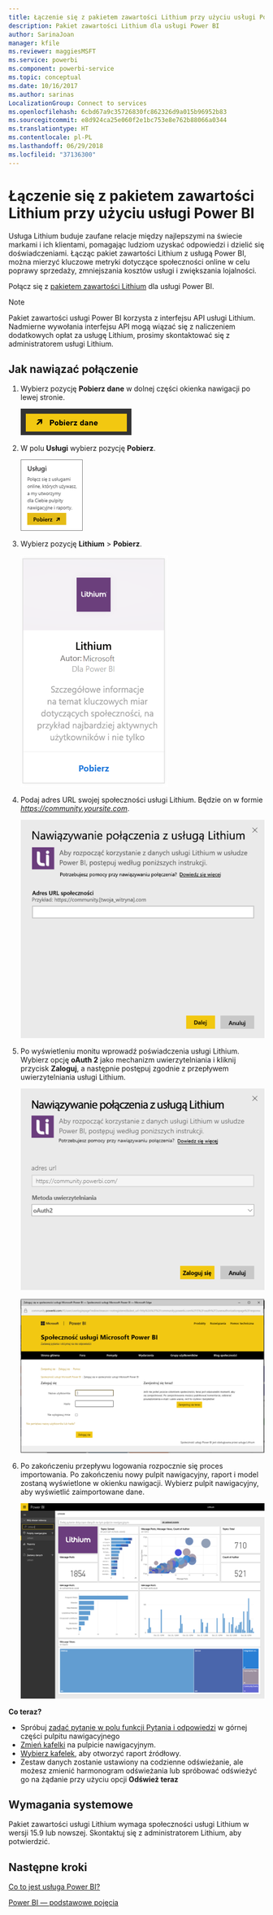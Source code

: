 ```yaml
---
title: Łączenie się z pakietem zawartości Lithium przy użyciu usługi Power BI
description: Pakiet zawartości Lithium dla usługi Power BI
author: SarinaJoan
manager: kfile
ms.reviewer: maggiesMSFT
ms.service: powerbi
ms.component: powerbi-service
ms.topic: conceptual
ms.date: 10/16/2017
ms.author: sarinas
LocalizationGroup: Connect to services
ms.openlocfilehash: 6cbd67a9c35726830fc862326d9a015b96952b83
ms.sourcegitcommit: e8d924ca25e060f2e1bc753e8e762b88066a0344
ms.translationtype: HT
ms.contentlocale: pl-PL
ms.lasthandoff: 06/29/2018
ms.locfileid: "37136300"
---
```

# <a name="connect-to-lithium-with-power-bi"></a>Łączenie się z pakietem zawartości Lithium przy użyciu usługi Power BI
Usługa Lithium buduje zaufane relacje między najlepszymi na świecie markami i ich klientami, pomagając ludziom uzyskać odpowiedzi i dzielić się doświadczeniami. Łącząc pakiet zawartości Lithium z usługą Power BI, można mierzyć kluczowe metryki dotyczące społeczności online w celu poprawy sprzedaży, zmniejszania kosztów usługi i zwiększania lojalności. 

Połącz się z [pakietem zawartości Lithium](https://app.powerbi.com/getdata/services/lithium) dla usługi Power BI.

>[!NOTE]
>Pakiet zawartości usługi Power BI korzysta z interfejsu API usługi Lithium. Nadmierne wywołania interfejsu API mogą wiązać się z naliczeniem dodatkowych opłat za usługę Lithium, prosimy skontaktować się z administratorem usługi Lithium.

## <a name="how-to-connect"></a>Jak nawiązać połączenie
1. Wybierz pozycję **Pobierz dane** w dolnej części okienka nawigacji po lewej stronie.
   
   ![](media/service-connect-to-lithium/pbi_getdata.png) 
2. W polu **Usługi** wybierz pozycję **Pobierz**.
   
   ![](media/service-connect-to-lithium/pbi_getservices.png) 
3. Wybierz pozycję **Lithium** \> **Pobierz**.
   
   ![](media/service-connect-to-lithium/lithiumconnect.png)
4. Podaj adres URL swojej społeczności usługi Lithium. Będzie on w formie *https://community.yoursite.com*.
   
   ![](media/service-connect-to-lithium/params.png)
5. Po wyświetleniu monitu wprowadź poświadczenia usługi Lithium. Wybierz opcję **oAuth 2** jako mechanizm uwierzytelniania i kliknij przycisk **Zaloguj**, a następnie postępuj zgodnie z przepływem uwierzytelniania usługi Lithium.
   
   ![](media/service-connect-to-lithium/creds.png)
   
   ![](media/service-connect-to-lithium/creds2.png)
6. Po zakończeniu przepływu logowania rozpocznie się proces importowania. Po zakończeniu nowy pulpit nawigacyjny, raport i model zostaną wyświetlone w okienku nawigacji. Wybierz pulpit nawigacyjny, aby wyświetlić zaimportowane dane.
   
    ![](media/service-connect-to-lithium/lithium.png)

**Co teraz?**

* Spróbuj [zadać pytanie w polu funkcji Pytania i odpowiedzi](power-bi-q-and-a.md) w górnej części pulpitu nawigacyjnego
* [Zmień kafelki](service-dashboard-edit-tile.md) na pulpicie nawigacyjnym.
* [Wybierz kafelek](service-dashboard-tiles.md), aby otworzyć raport źródłowy.
* Zestaw danych zostanie ustawiony na codzienne odświeżanie, ale możesz zmienić harmonogram odświeżania lub spróbować odświeżyć go na żądanie przy użyciu opcji **Odśwież teraz**

## <a name="system-requirements"></a>Wymagania systemowe
Pakiet zawartości usługi Lithium wymaga społeczności usługi Lithium w wersji 15.9 lub nowszej. Skontaktuj się z administratorem Lithium, aby potwierdzić.

## <a name="next-steps"></a>Następne kroki
[Co to jest usługa Power BI?](power-bi-overview.md)

[Power BI — podstawowe pojęcia](service-basic-concepts.md)

